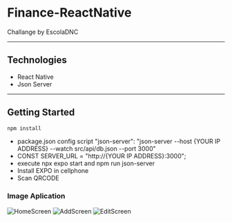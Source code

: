 # Finance-ReactNative
Challange by EscolaDNC

-------

## Technologies 
- React Native
- Json Server

--------
## Getting Started
```bash
npm install
```
- package.json config script "json-server": "json-server --host {YOUR IP ADDRESS} --watch src/api/db.json --port 3000"
- CONST SERVER_URL = "http://{YOUR IP ADDRESS}:3000";
- execute npx expo start and npm run json-server
- Install EXPO in cellphone
- Scan QRCODE

### Image Aplication
![HomeScreen](https://github.com/vyoshio71/Finance-ReactNative/assets/116774749/af1f6172-2cd1-4867-a452-ac02bcf82273)
![AddScreen](https://github.com/vyoshio71/Finance-ReactNative/assets/116774749/683ba5b4-5b2b-4e39-9ce3-74427e36ca77)
![EditScreen](https://github.com/vyoshio71/Finance-ReactNative/assets/116774749/1762ad66-adc1-4897-8c84-12ba24aeb32c)
